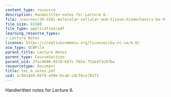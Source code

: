 ```yaml
---
content_type: resource
description: Handwritten notes for Lecture 6.
file: /courses/20-410j-molecular-cellular-and-tissue-biomechanics-be-410j-spring-2003/1c5b144465f9e59ebcabcdcf6ce782f2_lec_6_notes.pdf
file_size: 81508
file_type: application/pdf
learning_resource_types:
- Lecture Notes
license: https://creativecommons.org/licenses/by-nc-sa/4.0/
ocw_type: OCWFile
parent_title: Lecture Notes
parent_type: CourseSection
parent_uid: 2fac4686-6570-6d7c-702e-75ab3f3c07ba
resourcetype: Document
title: lec_6_notes.pdf
uid: 1c5b1444-65f9-e59e-bcab-cdcf6ce782f2
---
```

Handwritten notes for Lecture 6.